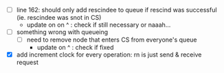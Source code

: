 - [ ] line 162: should only add rescindee to queue if rescind was successful (ie. rescindee was snot in CS)
    - update on on ^ : check if still necessary or naaah...
- [ ] something wrong with queueing
    - [ ] need to remove node that enters CS from everyone's queue
        - update on ^ : check if fixed
- [x] add increment clock for every operation: rn is just send & receive request
